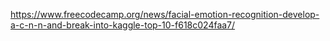 https://www.freecodecamp.org/news/facial-emotion-recognition-develop-a-c-n-n-and-break-into-kaggle-top-10-f618c024faa7/